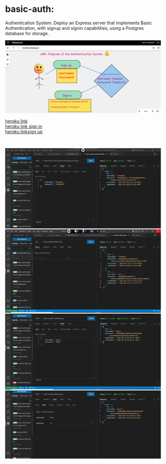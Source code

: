 # basic-auth:

Authentication System: Deploy an Express server that implements Basic Authentication, with signup and signin capabilities, using a Postgres database for storage.

![UML Diagram](./assest/uml-diagram-auth.png)

[heroku link](https://basic-auth-tasneem.herokuapp.com/users)<br>
[heroku link sign in](https://basic-auth-tasneem.herokuapp.com/signin)<br>
[heroku linksign up](https://basic-auth-tasneem.herokuapp.com/signup)<br>


<br>

![test 1](./assest/test1.png)<br>
![test 2](./assest/test2.png)<br>
![test 3](./assest/test3.png)<br>
![test 4](./assest/test4.png)<br>



